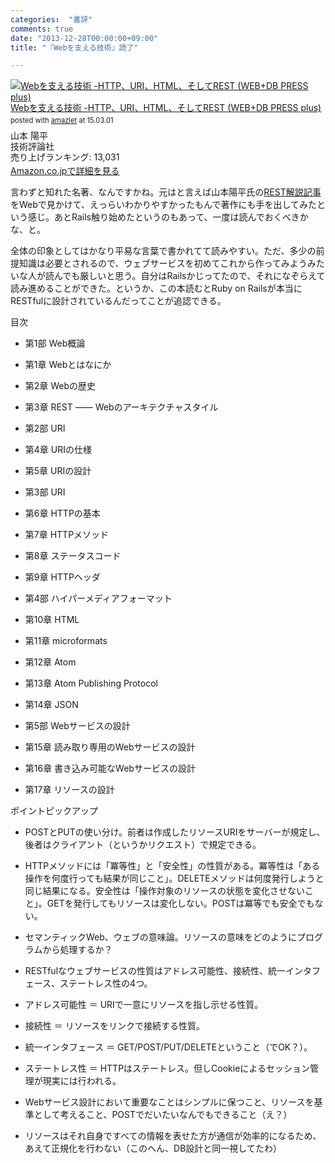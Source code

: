 ```yaml
---
categories:  "書評"
comments: true
date: "2013-12-28T00:00:00+09:00"
title: "『Webを支える技術』読了"

---
```


<div class="amazlet-box" style="margin-bottom:0px;"><div class="amazlet-image" style="float:left;margin:0px 12px 1px 0px;"><a href="http://www.amazon.co.jp/exec/obidos/ASIN/4774142042/diary081213-22/ref=nosim/" name="amazletlink" target="_blank"><img src="http://ecx.images-amazon.com/images/I/51qo6pgjaSL._SL160_.jpg" alt="Webを支える技術 -HTTP、URI、HTML、そしてREST (WEB+DB PRESS plus)" style="border: none;" /></a></div><div class="amazlet-info" style="line-height:120%; margin-bottom: 10px"><div class="amazlet-name" style="margin-bottom:10px;line-height:120%"><a href="http://www.amazon.co.jp/exec/obidos/ASIN/4774142042/diary081213-22/ref=nosim/" name="amazletlink" target="_blank">Webを支える技術 -HTTP、URI、HTML、そしてREST (WEB+DB PRESS plus)</a><div class="amazlet-powered-date" style="font-size:80%;margin-top:5px;line-height:120%">posted with <a href="http://www.amazlet.com/" title="amazlet" target="_blank">amazlet</a> at 15.03.01</div></div><div class="amazlet-detail">山本 陽平 <br />技術評論社 <br />売り上げランキング: 13,031<br /></div><div class="amazlet-sub-info" style="float: left;"><div class="amazlet-link" style="margin-top: 5px"><a href="http://www.amazon.co.jp/exec/obidos/ASIN/4774142042/diary081213-22/ref=nosim/" name="amazletlink" target="_blank">Amazon.co.jpで詳細を見る</a></div></div></div><div class="amazlet-footer" style="clear: left"></div></div>

言わずと知れた名著、なんですかね。元はと言えば山本陽平氏の[REST解説記事](http://yohei-y.blogspot.jp/2005/04/rest_23.html)をWebで見かけて、えっらいわかりやすかったもんで著作にも手を出してみたという感じ。あとRails触り始めたというのもあって、一度は読んでおくべきかな、と。

全体の印象としてはかなり平易な言葉で書かれてて読みやすい。ただ、多少の前提知識は必要とされるので、ウェブサービスを初めてこれから作ってみようみたいな人が読んでも厳しいと思う。自分はRailsかじってたので、それになぞらえて読み進めることができた。というか、この本読むとRuby on Railsが本当にRESTfulに設計されているんだってことが追認できる。

目次


* 第1部 Web概論


* 第1章 Webとはなにか
* 第2章 Webの歴史
* 第3章 REST ―― Webのアーキテクチャスタイル


* 第2部 URI


* 第4章 URIの仕様
* 第5章 URIの設計


* 第3部 URI


* 第6章 HTTPの基本
* 第7章 HTTPメソッド
* 第8章 ステータスコード
* 第9章 HTTPヘッダ


* 第4部 ハイパーメディアフォーマット


* 第10章 HTML
* 第11章 microformats
* 第12章 Atom
* 第13章 Atom Publishing Protocol
* 第14章 JSON


* 第5部 Webサービスの設計


* 第15章 読み取り専用のWebサービスの設計
* 第16章 書き込み可能なWebサービスの設計
* 第17章 リソースの設計



</blockquote>

ポイントピックアップ


* POSTとPUTの使い分け。前者は作成したリソースURIをサーバーが規定し、後者はクライアント（というかリクエスト）で規定できる。
* HTTPメソッドには「冪等性」と「安全性」の性質がある。冪等性は「ある操作を何度行っても結果が同じこと」。DELETEメソッドは何度発行しようと同じ結果になる。安全性は「操作対象のリソースの状態を変化させないこと」。GETを発行してもリソースは変化しない。POSTは冪等でも安全でもない。
* セマンティックWeb、ウェブの意味論。リソースの意味をどのようにプログラムから処理するか？
* RESTfulなウェブサービスの性質はアドレス可能性、接続性、統一インタフェース、ステートレス性の4つ。


* アドレス可能性 ＝ URIで一意にリソースを指し示せる性質。
* 接続性 ＝ リソースをリンクで接続する性質。
* 統一インタフェース ＝ GET/POST/PUT/DELETEということ（でOK？）。
* ステートレス性 ＝ HTTPはステートレス。但しCookieによるセッション管理が現実には行われる。


* Webサービス設計において重要なことはシンプルに保つこと、リソースを基準として考えること、POSTでだいたいなんでもできること（え？）
* リソースはそれ自身ですべての情報を表せた方が通信が効率的になるため、あえて正規化を行わない（このへん、DB設計と同一視してたわ）




